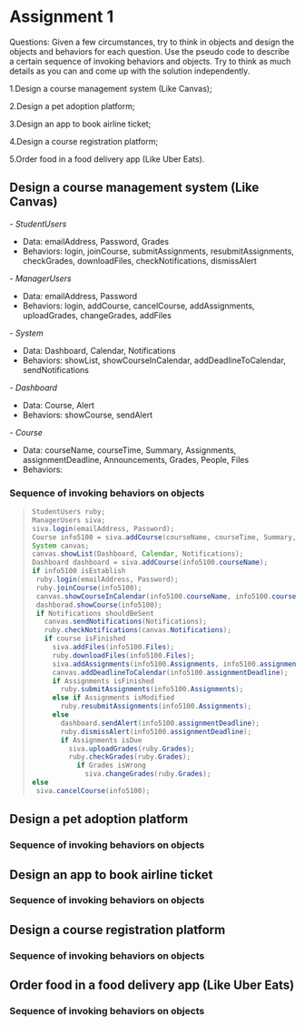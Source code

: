 # Assignment 1

Questions:
Given a few circumstances, try to think in objects and design the objects and behaviors for each question. Use the pseudo code to describe a certain sequence of invoking behaviors and objects. Try to think as much details as you can and come up with the solution independently.

1.Design a course management system (Like Canvas);

2.Design a pet adoption platform;

3.Design an app to book airline ticket;

4.Design a course registration platform;

5.Order food in a food delivery app (Like Uber Eats).

## Design a course management system (Like Canvas)

*- StudentUsers*

* Data: emailAddress, Password, Grades
* Behaviors: login, joinCourse, submitAssignments, resubmitAssignments, checkGrades, downloadFiles, checkNotifications, dismissAlert

*- ManagerUsers*

* Data: emailAddress, Password
* Behaviors: login, addCourse, cancelCourse, addAssignments, uploadGrades, changeGrades, addFiles

*- System*

* Data: Dashboard, Calendar, Notifications
* Behaviors: showList, showCourseInCalendar, addDeadlineToCalendar, sendNotifications

*- Dashboard*

* Data: Course, Alert
* Behaviors: showCourse, sendAlert

*- Course*

* Data: courseName, courseTime, Summary, Assignments, assignmentDeadline, Announcements, Grades, People, Files
* Behaviors: 

### Sequence of invoking behaviors on objects

>```java
>StudentUsers ruby;
>ManagerUsers siva;
>siva.login(emailAddress, Password);
>Course info5100 = siva.addCourse(courseName, courseTime, Summary, Announcements, Grades, People, Files);
>System canvas;
>canvas.showList(Dashboard, Calendar, Notifications);
>Dashboard dashboard = siva.addCourse(info5100.courseName);
>if info5100 isEstablish
>  ruby.login(emailAddress, Password);
>  ruby.joinCourse(info5100);
>  canvas.showCourseInCalendar(info5100.courseName, info5100.courseTime);
>  dashborad.showCourse(info5100);
>  if Notifications shouldBeSent
>    canvas.sendNotifications(Notifications);
>    ruby.checkNotifications(canvas.Notifications);
>    if course isFinished
>      siva.addFiles(info5100.Files);
>      ruby.downloadFiles(info5100.Files);
>      siva.addAssignments(info5100.Assignments, info5100.assignmentDeadline);
>      canvas.addDeadlineToCalendar(info5100.assignmentDeadline);
>      if Assignments isFinished 
>        ruby.submitAssignments(info5100.Assignments);
>      else if Assignments isModified
>        ruby.resubmitAssignments(info5100.Assignments);
>      else
>        dashboard.sendAlert(info5100.assignmentDeadline);
>        ruby.dismissAlert(info5100.assignmentDeadline);
>        if Assignments isDue
>          siva.uploadGrades(ruby.Grades);
>          ruby.checkGrades(ruby.Grades);
>            if Grades isWrong
>              siva.changeGrades(ruby.Grades);
>else
>  siva.cancelCourse(info5100);  

## Design a pet adoption platform

### Sequence of invoking behaviors on objects

## Design an app to book airline ticket

### Sequence of invoking behaviors on objects

## Design a course registration platform

### Sequence of invoking behaviors on objects

## Order food in a food delivery app (Like Uber Eats)

### Sequence of invoking behaviors on objects
